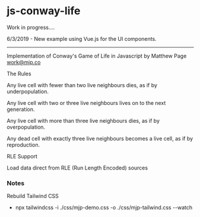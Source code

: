 # js-conway-life

Work in progress....

6/3/2019 - New example using Vue.js for the UI components.

----

Implementation of Conway's Game of Life in Javascript by Matthew Page <work@mjp.co>

The Rules

Any live cell with fewer than two live neighbours dies, as if by underpopulation.

Any live cell with two or three live neighbours lives on to the next generation.

Any live cell with more than three live neighbours dies, as if by overpopulation.

Any dead cell with exactly three live neighbours becomes a live cell, as if by reproduction.

RLE Support

Load data direct from RLE (Run Length Encoded) sources


### Notes

Rebuild Tailwind CSS

- npx tailwindcss -i ./css/mjp-demo.css -o ./css/mjp-tailwind.css --watch

